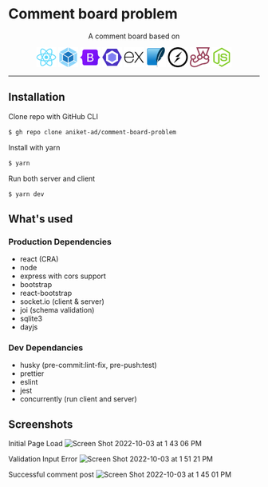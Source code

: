# Comment board problem

<p align="center">
A comment board based on </p>

<div align="center">

<img height="40"  src="https://github.com/devicons/devicon/raw/master/icons/react/react-original.svg" />
<img height="40" src="https://github.com/devicons/devicon/raw/master/icons/webpack/webpack-original.svg" />
<img height="40" src="https://github.com/devicons/devicon/raw/master/icons/bootstrap/bootstrap-original.svg" />
<img height="40" src="https://github.com/devicons/devicon/raw/master/icons/eslint/eslint-original.svg" />
<img height="40" src="https://github.com/devicons/devicon/raw/master/icons/express/express-original.svg" />
<img height="40" src="https://github.com/devicons/devicon/raw/master/icons/sqlite/sqlite-original.svg" />
<img height="40" src="https://github.com/devicons/devicon/raw/master/icons/socketio/socketio-original.svg" />
<img height="40" src="https://github.com/devicons/devicon/raw/master/icons/jest/jest-plain.svg" />
<img height="40" src="https://github.com/devicons/devicon/raw/master/icons/nodejs/nodejs-original.svg" />
</div>

<hr>


## Installation


Clone repo with GitHub CLI

```bash
$ gh repo clone aniket-ad/comment-board-problem
```


Install with yarn

```bash
$ yarn
```

Run both server and client

```bash
$ yarn dev
```

## What's used

### Production Dependencies
- react (CRA)
- node
- express with cors support
- bootstrap
- react-bootstrap
- socket.io (client & server)
- joi (schema validation)
- sqlite3
- dayjs

### Dev Dependancies
- husky (pre-commit:lint-fix, pre-push:test)
- prettier
- eslint
- jest 
- concurrently (run client and server)

## Screenshots

Initial Page Load
<img width="846" alt="Screen Shot 2022-10-03 at 1 43 06 PM" src="https://user-images.githubusercontent.com/8336291/193645055-c32e2e96-eb2d-4085-8fe8-9b3d259beff8.png">

Validation Input Error
<img width="725" alt="Screen Shot 2022-10-03 at 1 51 21 PM" src="https://user-images.githubusercontent.com/8336291/193645082-efcac7d8-f6fa-4e60-9948-2e480f314bca.png">

Successful comment post
<img width="723" alt="Screen Shot 2022-10-03 at 1 45 01 PM" src="https://user-images.githubusercontent.com/8336291/193645348-6eba35d6-87a8-4b00-b176-12917a6d7f0c.png">

 
 


